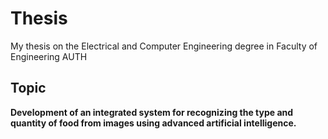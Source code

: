 # Thesis
My thesis on the Electrical and Computer Engineering degree in Faculty of Engineering AUTH

## Topic
__Development of an integrated system for recognizing the type and quantity of food from images using advanced artificial intelligence.__
